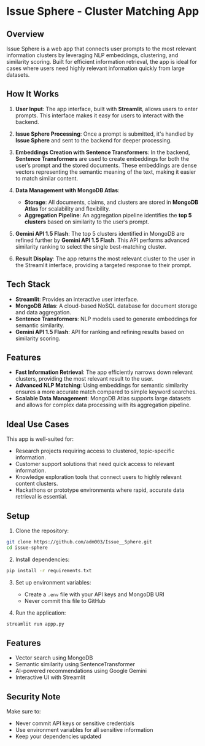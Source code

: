 # Issue Sphere - Cluster Matching App

## Overview

Issue Sphere is a web app that connects user prompts to the most relevant information clusters by leveraging NLP embeddings, clustering, and similarity scoring. Built for efficient information retrieval, the app is ideal for cases where users need highly relevant information quickly from large datasets.

## How It Works

1. **User Input**: The app interface, built with **Streamlit**, allows users to enter prompts. This interface makes it easy for users to interact with the backend.

2. **Issue Sphere Processing**: Once a prompt is submitted, it's handled by **Issue Sphere** and sent to the backend for deeper processing.

3. **Embeddings Creation with Sentence Transformers**: In the backend, **Sentence Transformers** are used to create embeddings for both the user’s prompt and the stored documents. These embeddings are dense vectors representing the semantic meaning of the text, making it easier to match similar content.

4. **Data Management with MongoDB Atlas**:
   - **Storage**: All documents, claims, and clusters are stored in **MongoDB Atlas** for scalability and flexibility.
   - **Aggregation Pipeline**: An aggregation pipeline identifies the **top 5 clusters** based on similarity to the user’s prompt.

5. **Gemini API 1.5 Flash**: The top 5 clusters identified in MongoDB are refined further by **Gemini API 1.5 Flash**. This API performs advanced similarity ranking to select the single best-matching cluster.

6. **Result Display**: The app returns the most relevant cluster to the user in the Streamlit interface, providing a targeted response to their prompt.

## Tech Stack

- **Streamlit**: Provides an interactive user interface.
- **MongoDB Atlas**: A cloud-based NoSQL database for document storage and data aggregation.
- **Sentence Transformers**: NLP models used to generate embeddings for semantic similarity.
- **Gemini API 1.5 Flash**: API for ranking and refining results based on similarity scoring.

## Features

- **Fast Information Retrieval**: The app efficiently narrows down relevant clusters, providing the most relevant result to the user.
- **Advanced NLP Matching**: Using embeddings for semantic similarity ensures a more accurate match compared to simple keyword searches.
- **Scalable Data Management**: MongoDB Atlas supports large datasets and allows for complex data processing with its aggregation pipeline.

## Ideal Use Cases

This app is well-suited for:
- Research projects requiring access to clustered, topic-specific information.
- Customer support solutions that need quick access to relevant information.
- Knowledge exploration tools that connect users to highly relevant content clusters.
- Hackathons or prototype environments where rapid, accurate data retrieval is essential.

## Setup

1. Clone the repository:
```bash
git clone https://github.com/adm003/Issue__Sphere.git
cd issue-sphere
```

2. Install dependencies:
```bash
pip install -r requirements.txt
```

3. Set up environment variables:
   - Create a `.env` file with your API keys and MongoDB URI
   - Never commit this file to GitHub

4. Run the application:
```bash
streamlit run appp.py
```

## Features

- Vector search using MongoDB
- Semantic similarity using SentenceTransformer
- AI-powered recommendations using Google Gemini
- Interactive UI with Streamlit

## Security Note

Make sure to:
- Never commit API keys or sensitive credentials
- Use environment variables for all sensitive information
- Keep your dependencies updated

